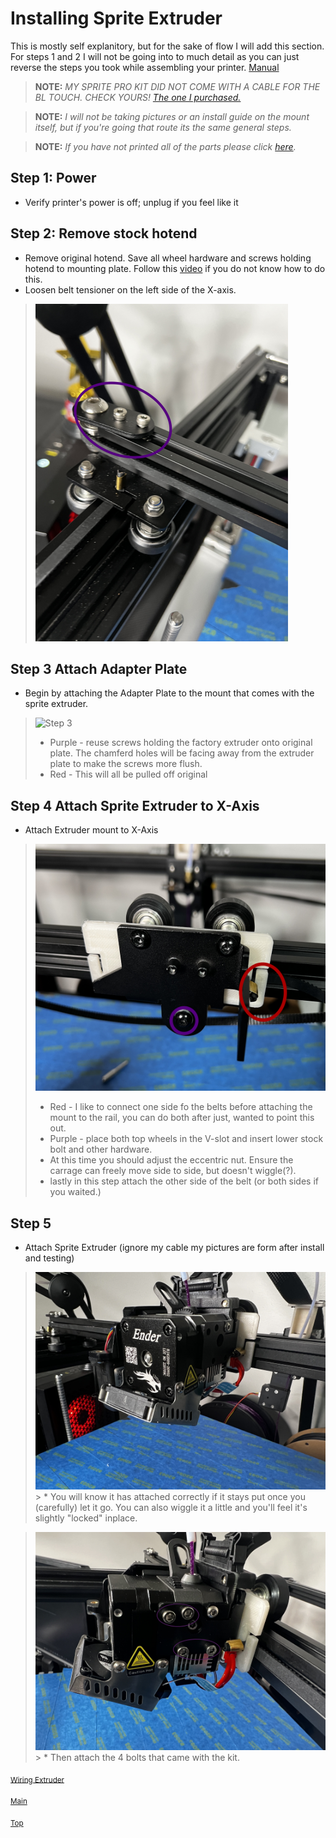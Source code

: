 # Installing Sprite Extruder
This is mostly self explanitory, but for the sake of flow I will add this section. For steps 1 and 2 I will not be going into to much detail as you can just reverse the steps you took while assembling your printer. [Manual](https://www.creality.com/pages/download-ender-5-plus) 

> **NOTE:** *MY SPRITE PRO KIT DID NOT COME WITH A CABLE FOR THE BL TOUCH. CHECK YOURS! [The one I purchased.](https://amzn.to/3ZOp1AR)*

> **NOTE:** *I will not be taking pictures or an install guide on the mount itself, but if you're going that route its the same general steps.*

> **NOTE:**  *If you have not printed all of the parts please click [here](Printing%20Sprite%20Extruder%20Parts.md).*


## Step 1: Power
* Verify printer's power is off; unplug if you feel like it

## Step 2: Remove stock hotend
* Remove original hotend. Save all wheel hardware and screws holding hotend to mounting plate. Follow this [video](https://www.youtube.com/watch?v=nbmqpncobn8) if you do not know how to do this.
* Loosen belt tensioner on the left side of the X-axis.
>![Belt Tensioner](../Files/Belt%20tensioner%20Smaller.png) 


## Step 3 Attach Adapter Plate
* Begin by attaching the Adapter Plate to the mount that comes with the sprite extruder.
>![Step 3](../Files/Sprite%20install%201_1.1.1.png)
 > * Purple - reuse screws holding the factory extruder onto original plate. The chamferd holes will be facing away from the extruder plate to make the screws more flush.
 > * Red - This will all be pulled off original 

## Step 4 Attach Sprite Extruder to X-Axis
* Attach Extruder mount to X-Axis

>![Alt text](../Files/mounting%20to%20x-axis.png)
 > * Red - I like to connect one side fo the belts before attaching the mount to the rail, you can do both after just, wanted to point this out.
 > * Purple - place both top wheels in the V-slot and insert lower stock bolt and other hardware.
 > * At this time you should adjust the eccentric nut. Ensure the carrage can freely move side to side, but doesn't wiggle(?). 
 > * lastly in this step attach the other side of the belt (or both sides if you waited.)

 ## Step 5
  * Attach Sprite Extruder (ignore my cable my pictures are form after install and testing)
> ![Alt text](../Files/IMG_1109.jpg)
    > * You will know it has attached correctly if it stays put once you (carefully) let it go. You can also wiggle it a little and you'll feel it's slightly "locked" inplace.

> ![Alt text](../Files/IMG_1110.jpg)
    >  * Then attach the 4 bolts that came with the kit. 

<sub>[Wiring Extruder](Wiring%20Extruder.md)

<sub>[Main](../readme.md)

<sub>[Top](#installing-sprite-extruder)


